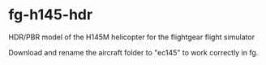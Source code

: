 # fg-h145-hdr
HDR/PBR model of the H145M helicopter for the flightgear flight simulator

Download and rename the aircraft folder to "ec145" to work correctly in fg. 
